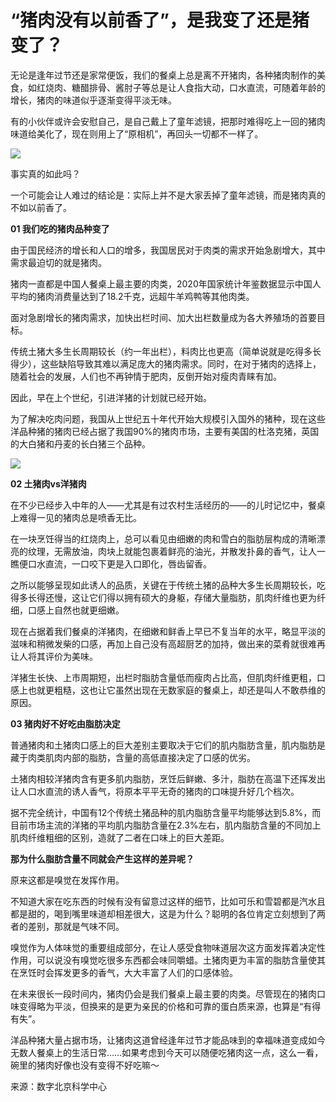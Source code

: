 # “猪肉没有以前香了”，是我变了还是猪变了？

无论是逢年过节还是家常便饭，我们的餐桌上总是离不开猪肉，各种猪肉制作的美食，如红烧肉、糖醋排骨、酱肘子等总是让人食指大动，口水直流，可随着年龄的增长，猪肉的味道似乎逐渐变得平淡无味。

有的小伙伴或许会安慰自己，是自己戴上了童年滤镜，把那时难得吃上一回的猪肉味道给美化了，现在则用上了“原相机”，再回头一切都不一样了。

![](https://inews.gtimg.com/newsapp_bt/0/15625225569/1000)

事实真的如此吗？

一个可能会让人难过的结论是：实际上并不是大家丢掉了童年滤镜，而是猪肉真的不如以前香了。

**01 我们吃的猪肉品种变了**

由于国民经济的增长和人口的增多，我国居民对于肉类的需求开始急剧增大，其中需求最迫切的就是猪肉。

猪肉一直都是中国人餐桌上最主要的肉类，2020年国家统计年鉴数据显示中国人平均的猪肉消费量达到了18.2千克，远超牛羊鸡鸭等其他肉类。

面对急剧增长的猪肉需求，加快出栏时间、加大出栏数量成为各大养殖场的首要目标。

传统土猪大多生长周期较长（约一年出栏），料肉比也更高（简单说就是吃得多长得少），这些缺陷导致其难以满足庞大的猪肉需求。同时，在对于猪肉的选择上，随着社会的发展，人们也不再钟情于肥肉，反倒开始对瘦肉青睐有加。

因此，早在上个世纪，引进洋猪的计划就已经开始。

为了解决吃肉问题，我国从上世纪五十年代开始大规模引入国外的猪种，现在这些洋品种猪的猪肉已经占据了我国90%的猪肉市场，主要有美国的杜洛克猪，英国的大白猪和丹麦的长白猪三个品种。

![](https://inews.gtimg.com/newsapp_bt/0/15625225573/1000)

**02 土猪肉vs洋猪肉**

在不少已经步入中年的人——尤其是有过农村生活经历的——的儿时记忆中，餐桌上难得一见的猪肉总是喷香无比。

在一块烹饪得当的红烧肉上，总可以看见由细嫩的肉和雪白的脂肪层构成的清晰漂亮的纹理，无需放油，肉块上就能包裹着鲜亮的油光，并散发扑鼻的香气，让人一瞧便口水直流，一口咬下更是入口即化，唇齿留香。

之所以能够呈现如此诱人的品质，关键在于传统土猪的品种大多生长周期较长，吃得多长得还慢，这让它们得以拥有硕大的身躯，存储大量脂肪，肌肉纤维也更为纤细，口感上自然也就更细嫩。

现在占据着我们餐桌的洋猪肉，在细嫩和鲜香上早已不复当年的水平，略显平淡的滋味和稍微发柴的口感，再加上自己没有高超厨艺的加持，做出来的菜肴就很难再让人将其评价为美味。

洋猪生长快、上市周期短，出栏时脂肪含量低而瘦肉占比高，但肌肉纤维更粗，口感上也就更粗糙，这也让它虽然出现在无数家庭的餐桌上，却还是叫人不敢恭维的原因。

**03 猪肉好不好吃由脂肪决定**

普通猪肉和土猪肉口感上的巨大差别主要取决于它们的肌内脂肪含量，肌内脂肪是藏于肉类肌肉内部的脂肪，含量的高低直接决定了口感的优劣。

土猪肉相较洋猪肉含有更多肌内脂肪，烹饪后鲜嫩、多汁，脂肪在高温下还挥发出让人口水直流的诱人香气，将原本平平无奇的猪肉的口味提升好几个档次。

据不完全统计，中国有12个传统土猪品种的肌内脂肪含量平均能够达到5.8%，而目前市场主流的洋猪的平均肌内脂肪含量在2.3%左右，肌内脂肪含量的不同加上肌肉纤维粗细的区别，造就了二者在口味上的巨大差距。

**那为什么脂肪含量不同就会产生这样的差异呢？**

原来这都是嗅觉在发挥作用。

不知道大家在吃东西的时候有没有留意过这样的细节，比如可乐和雪碧都是汽水且都是甜的，喝到嘴里味道却相差很大，这是为什么？聪明的各位肯定立刻想到了两者的差别，那就是气味不同。

嗅觉作为人体味觉的重要组成部分，在让人感受食物味道层次这方面发挥着决定性作用，可以说没有嗅觉吃很多东西都会味同嚼蜡。土猪肉更为丰富的脂肪含量使其在烹饪时会挥发更多的香气，大大丰富了人们的口感体验。

在未来很长一段时间内，猪肉仍会是我们餐桌上最主要的肉类。尽管现在的猪肉口味变得略为平淡，但换来的是更为亲民的价格和可靠的蛋白质来源，也算是“有得有失”。

洋品种猪大量占据市场，让猪肉这道曾经逢年过节才能品味到的幸福味道变成如今无数人餐桌上的生活日常……如果考虑到今天可以随便吃猪肉这一点，这么一看，碗里的猪肉好像也没有变得不好吃嘛～

来源：数字北京科学中心

